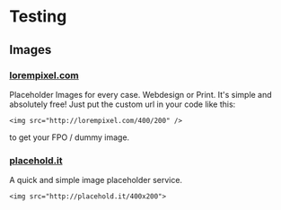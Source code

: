 # Testing


## Images

### [lorempixel.com](http://lorempixel.com/)
Placeholder Images for every case. Webdesign or Print. It's simple and absolutely free! Just put the custom url in your code like this:

	<img src="http://lorempixel.com/400/200" />

to get your FPO / dummy image.


### [placehold.it](http://www.placehold.it/)
A quick and simple image placeholder service.

	<img src="http://placehold.it/400x200">
